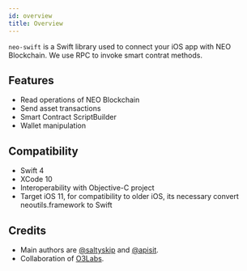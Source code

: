 ```yaml
---
id: overview
title: Overview
---
```


`neo-swift` is a Swift library used to connect your iOS app with NEO Blockchain. We use RPC to invoke smart contrat methods.

## Features

- Read operations of NEO Blockchain
- Send asset transactions
- Smart Contract ScriptBuilder
- Wallet manipulation

## Compatibility

- Swift 4
- XCode 10
- Interoperability with Objective-C project
- Target iOS 11, for compatibility to older iOS, its necessary convert neoutils.framework to Swift 

## Credits

- Main authors are [@saltyskip](https://github.com/saltyskip) and [@apisit](https://github.com/apisit).
- Collaboration of [O3Labs](https://github.com/O3Labs/OzoneWalletIOS).
